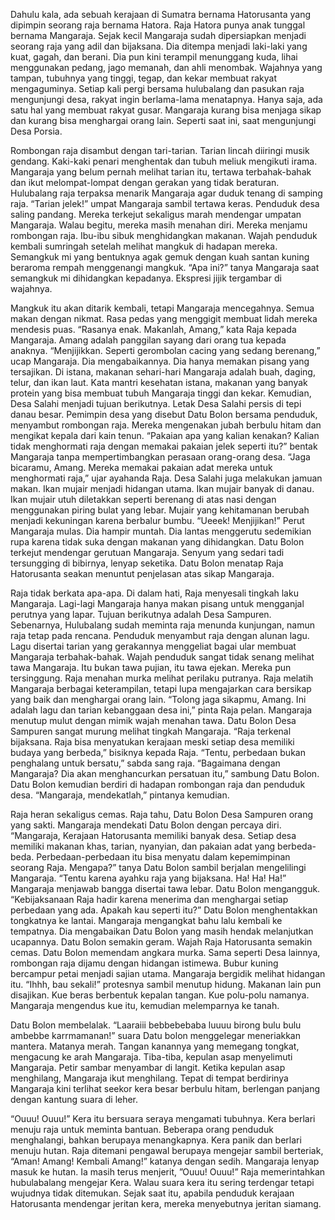 Dahulu kala, ada sebuah kerajaan di Sumatra bernama Hatorusanta yang dipimpin seorang raja bernama Hatora.
Raja Hatora punya anak tunggal bernama Mangaraja.
Sejak kecil Mangaraja sudah dipersiapkan menjadi seorang raja yang adil dan bijaksana. Dia ditempa menjadi laki-laki yang kuat, gagah, dan berani. Dia pun kini terampil menunggang kuda, lihai menggunakan pedang, jago memanah, dan ahli menombak.
Wajahnya yang tampan, tubuhnya yang tinggi, tegap, dan kekar membuat rakyat mengaguminya. Setiap kali pergi bersama hulubalang dan pasukan raja mengunjungi desa, rakyat ingin berlama-lama menatapnya. Hanya saja, ada satu hal yang membuat rakyat gusar. Mangaraja kurang bisa menjaga sikap dan kurang bisa menghargai orang lain. Seperti saat ini, saat mengunjungi Desa Porsia.

Rombongan raja disambut dengan tari-tarian. Tarian lincah diiringi musik gendang. Kaki-kaki penari menghentak dan tubuh meliuk mengikuti irama. Mangaraja yang belum pernah melihat tarian itu, tertawa terbahak-bahak dan ikut melompat-lompat dengan gerakan yang tidak beraturan. Hulubalang raja terpaksa menarik Mangaraja agar duduk tenang di samping raja.
“Tarian jelek!” umpat Mangaraja sambil tertawa keras.
Penduduk desa saling pandang. Mereka terkejut sekaligus marah mendengar umpatan Mangaraja. Walau begitu, mereka masih menahan diri. Mereka menjamu rombongan raja. Ibu-ibu sibuk menghidangkan makanan. Wajah penduduk kembali sumringah setelah melihat mangkuk di hadapan mereka. Semangkuk mi yang bentuknya agak gemuk dengan kuah santan kuning beraroma rempah menggenangi mangkuk.
“Apa ini?” tanya Mangaraja saat semangkuk mi dihidangkan kepadanya. Ekspresi jijik tergambar di wajahnya.

Mangkuk itu akan ditarik kembali, tetapi Mangaraja mencegahnya.
Semua makan dengan nikmat. Rasa pedas yang menggigit membuat lidah mereka mendesis puas.
“Rasanya enak. Makanlah, Amang,” kata Raja kepada Mangaraja.
Amang adalah panggilan sayang dari orang tua kepada anaknya. “Menjijikkan. Seperti gerombolan cacing yang sedang berenang,”
ucap Mangaraja. Dia mengabaikannya. Dia hanya memakan pisang yang tersajikan.
Di istana, makanan sehari-hari Mangaraja adalah buah, daging, telur, dan ikan laut. Kata mantri kesehatan istana, makanan yang banyak protein yang bisa membuat tubuh Mangaraja tinggi dan kekar.
Kemudian, Desa Salahi menjadi tujuan berikutnya. Letak Desa Salahi persis di tepi danau besar. Pemimpin desa yang disebut Datu Bolon bersama penduduk, menyambut rombongan raja. Mereka mengenakan jubah berbulu hitam dan mengikat kepala dari kain tenun.
“Pakaian apa yang kalian kenakan? Kalian tidak menghormati raja dengan memakai pakaian jelek seperti itu?” bentak Mangaraja tanpa mempertimbangkan perasaan orang-orang desa.
“Jaga bicaramu, Amang. Mereka memakai pakaian adat mereka untuk menghormati raja,” ujar ayahanda Raja.
Desa Salahi juga melakukan jamuan makan. Ikan mujair menjadi hidangan utama. Ikan mujair banyak di danau. Ikan mujair utuh diletakkan seperti berenang di atas nasi dengan menggunakan piring bulat yang lebar. Mujair yang kehitamanan berubah menjadi kekuningan karena berbalur bumbu.
“Ueeek! Menjijikan!” Perut Mangaraja mulas. Dia hampir muntah. Dia lantas menggerutu sedemikian rupa karena tidak suka dengan makanan yang dihidangkan.
Datu Bolon terkejut mendengar gerutuan Mangaraja. Senyum yang sedari tadi tersungging di bibirnya, lenyap seketika. Datu Bolon menatap Raja Hatorusanta seakan menuntut penjelasan atas sikap Mangaraja.

Raja tidak berkata apa-apa. Di dalam hati, Raja menyesali tingkah laku Mangaraja. Lagi-lagi Mangaraja hanya makan pisang untuk mengganjal perutnya yang lapar. Tujuan berikutnya adalah Desa Sampuren. Sebenarnya, Hulubalang sudah meminta raja menunda kunjungan, namun raja tetap pada rencana. Penduduk menyambut raja dengan alunan lagu. Lagu disertai tarian yang gerakannya menggeliat bagai ular membuat Mangaraja terbahak-bahak.
Wajah penduduk sangat tidak senang melihat tawa Mangaraja. Itu bukan tawa pujian, itu tawa ejekan. Mereka pun tersinggung.
Raja menahan murka melihat perilaku putranya. Raja melatih Mangaraja berbagai keterampilan, tetapi lupa mengajarkan cara bersikap yang baik dan menghargai orang lain.
“Tolong jaga sikapmu, Amang. Ini adalah lagu dan tarian kebanggaan desa ini,” pinta Raja pelan.
Mangaraja menutup mulut dengan mimik wajah menahan tawa.
Datu Bolon Desa Sampuren sangat murung melihat tingkah Mangaraja. “Raja terkenal bijaksana. Raja bisa menyatukan kerajaan meski setiap desa memiliki budaya yang berbeda,” bisiknya kepada Raja.
“Tentu, perbedaan bukan penghalang untuk bersatu,” sabda sang raja.
“Bagaimana dengan Mangaraja? Dia akan menghancurkan persatuan itu,” sambung Datu Bolon. Datu Bolon kemudian berdiri di hadapan rombongan raja dan penduduk desa. “Mangaraja, mendekatlah,” pintanya kemudian.

Raja heran sekaligus cemas. Raja tahu, Datu Bolon Desa Sampuren orang yang sakti. Mangaraja mendekati Datu Bolon dengan percaya diri. “Mangaraja, Kerajaan Hatorusanta memiliki banyak desa. Setiap
desa memiliki makanan khas, tarian, nyanyian, dan pakaian adat yang berbeda-beda. Perbedaan-perbedaan itu bisa menyatu dalam kepemimpinan seorang Raja. Mengapa?” tanya Datu Bolon sambil berjalan mengelilingi Mangaraja.
“Tentu karena ayahku raja yang bijaksana. Ha! Ha! Ha!” Mangaraja menjawab bangga disertai tawa lebar.
Datu Bolon mengangguk. “Kebijaksanaan Raja hadir karena menerima dan menghargai setiap perbedaan yang ada. Apakah kau seperti itu?” Datu Bolon menghentakkan tongkatnya ke lantai.
Mangaraja mengangkat bahu lalu kembali ke tempatnya. Dia mengabaikan Datu Bolon yang masih hendak melanjutkan ucapannya. Datu Bolon semakin geram. Wajah Raja Hatorusanta semakin cemas. Datu Bolon memendam angkara murka. Sama seperti Desa lainnya, rombongan raja dijamu dengan hidangan istimewa. Bubur kuning bercampur petai menjadi sajian utama. Mangaraja bergidik melihat hidangan itu.
“Ihhh, bau sekali!” protesnya sambil menutup hidung.
Makanan lain pun disajikan. Kue beras berbentuk kepalan tangan. Kue polu-polu namanya. Mangaraja mengendus kue itu, kemudian melemparnya ke tanah.

Datu Bolon membelalak. “Laaraiii bebbebebaba luuuu birong bulu bulu ambebbe karrmamanan!” suara Datu bolon menggelegar meneriakkan mantera. Matanya merah. Tangan kanannya yang memegang tongkat, mengacung ke arah Mangaraja.
Tiba-tiba, kepulan asap menyelimuti Mangaraja. Petir sambar menyambar di langit. Ketika kepulan asap menghilang, Mangaraja ikut menghilang. Tepat di tempat berdirinya Mangaraja kini terlihat seekor kera besar berbulu hitam, berlengan panjang dengan kantung suara di leher.

“Ouuu! Ouuu!”
Kera itu bersuara seraya mengamati tubuhnya. Kera berlari menuju raja untuk meminta bantuan. Beberapa orang penduduk menghalangi, bahkan berupaya menangkapnya. Kera panik dan berlari menuju hutan.
Raja ditemani pengawal berupaya mengejar sambil berteriak, “Aman! Amang! Kembali Amang!” katanya dengan sedih.
Mangaraja lenyap masuk ke hutan. Ia masih terus menjerit, ”Ouuu! Ouuu!”
Raja memerintahkan hubulabalang mengejar Kera. Walau suara kera itu sering terdengar tetapi wujudnya tidak ditemukan. Sejak saat itu, apabila penduduk kerajaan Hatorusanta mendengar jeritan kera, mereka menyebutnya jeritan siamang.
